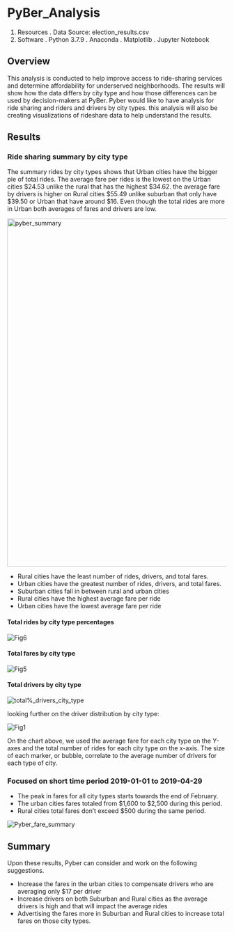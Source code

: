 # PyBer_Analysis

1. Resources
    . Data Source: election_results.csv
2. Software
    . Python 3.7.9
    . Anaconda
    . Matplotlib
    . Jupyter Notebook

## Overview

This analysis is conducted to help improve access to ride-sharing services and determine affordability for underserved neighborhoods. The results will show how the data differs by city type and how those differences can be used by decision-makers at PyBer. Pyber would like to have analysis for ride sharing and riders and drivers by city types. this analysis will also be creating visualizations of rideshare data to help understand the results. 

## Results 

### Ride sharing summary by city type 
The summary rides by city types shows that Urban cities have the bigger pie of total rides. The average fare per rides is the lowest on the Urban cities $24.53 unlike the rural that has the highest $34.62. the average fare by drivers is higher on Rural cities $55.49 unlike suburban that only have $39.50 or Urban that have around $16.
Even though the total rides are more in Urban both averages of fares and drivers are low. 

<img width="800" alt="pyber_summary" src="https://user-images.githubusercontent.com/91625564/141712928-a7caae76-2919-4220-8c23-10b54498de87.png">

- Rural cities have the least number of rides, drivers, and total fares.
- Urban cities have the greatest number of rides, drivers, and total fares.
- Suburban cities fall in between rural and urban cities
- Rural cities have the highest average fare per ride 
- Urban cities have the lowest average fare per ride


#### Total rides by city type percentages

![Fig6](https://user-images.githubusercontent.com/91625564/141713045-3a8c9742-0ca0-4494-a077-ea7f881fdd9c.png)


#### Total fares by city type

![Fig5](https://user-images.githubusercontent.com/91625564/141713020-6c2fc210-1154-4737-a6bc-1febd43aaa48.png)

#### Total drivers by city type

![total%_drivers_city_type](https://user-images.githubusercontent.com/91625564/141712987-88886ed1-f423-471e-bb3c-585ffe9fe692.png)

looking further on the driver distribution by city type: 

![Fig1](https://user-images.githubusercontent.com/91625564/141713220-8a4fe3a2-e46b-4997-9605-fc7b795ea760.png)

On the chart above, we used the average fare for each city type on the Y-axes and the total number of rides for each city type on the x-axis. The size of each marker, or bubble, correlate to the average number of drivers for each type of city.

### Focused on short time period 2019-01-01 to 2019-04-29

- The peak in fares for all city types starts towards the end of February.
- The urban cities fares totaled from $1,600 to $2,500 during this period.
- Rural cities total fares don’t exceed $500 during the same period. 

![Pyber_fare_summary](https://user-images.githubusercontent.com/91625564/141713093-a146e145-54ef-4aa5-947a-c2167fe3c831.png)

## Summary 

Upon these results, Pyber can consider and work on the following suggestions. 
    
- Increase the fares in the urban cities to compensate drivers who are averaging only $17 per driver
- Increase drivers on both Suburban and Rural cities as the average drivers is high and that will impact the average rides
- Advertising the fares more in Suburban and Rural cities to increase total fares on those city types. 

